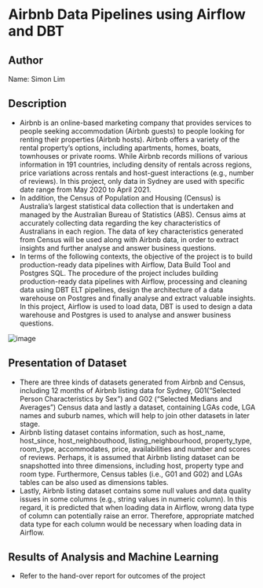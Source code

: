 # Airbnb Data Pipelines using Airflow and DBT 

## Author
Name: Simon Lim

## Description
- Airbnb is an online-based marketing company that provides services to people seeking accommodation (Airbnb guests) to people looking for renting their properties (Airbnb hosts). Airbnb offers a variety of the rental property’s options, including apartments, homes, boats, townhouses or private rooms. While Airbnb records millions of various information in 191 countries, including density of rentals across regions, price variations across rentals and host-guest interactions (e.g., number of reviews). In this project, only data in Sydney are used with specific date range from May 2020 to April 2021.
- In addition, the Census of Population and Housing (Census) is Australia’s largest statistical data collection that is undertaken and managed by the Australian Bureau of Statistics (ABS). Census aims at accurately collecting data regarding the key characteristics of Australians in each region. The data of key characteristics generated from Census will be used along with Airbnb data, in order to extract insights and further analyse and answer business questions.
- In terms of the following contexts, the objective of the project is to build production-ready data pipelines with Airflow, Data Build Tool and Postgres SQL. The procedure of the project includes building production-ready data pipelines with Airflow, processing and cleaning data using DBT ELT pipelines, design the architecture of a data warehouse on Postgres and finally analyse and extract valuable insights. In this project, Airflow is used to load data, DBT is used to design a data warehouse and Postgres is used to analyse and answer business questions.

![image](https://github.com/SimonLim03/Airbnb-Data-Pipelines-with-Airflow-/assets/150989115/ffe9a7b2-8c4e-4c29-a7eb-ef0a2168d213)




## Presentation of Dataset
- There are three kinds of datasets generated from Airbnb and Census, including 12 months of Airbnb listing data for Sydney, G01(“Selected Person Characteristics by Sex”) and G02 (“Selected Medians and Averages”) Census data and lastly a dataset, containing LGAs code, LGA names and suburb names, which will help to join other datasets in later stage.
- Airbnb listing dataset contains information, such as host_name, host_since, host_neighbouthood, listing_neighbourhood, property_type, room_type, accommodates, price, availabilities and number and scores of reviews. Perhaps, it is assumed that Airbnb listing dataset can be snapshotted into three dimensions, including host, property type and room type. Furthermore, Census tables (i.e., G01 and G02) and LGAs tables can be also used as dimensions tables.
- Lastly, Airbnb listing dataset contains some null values and data quality issues in some columns (e.g., string values in numeric column). In this regard, it is predicted that when loading data in Airflow, wrong data type of column can potentially raise an error. Therefore, appropriate matched data type for each column would be necessary when loading data in Airflow. 


## Results of Analysis and Machine Learning
- Refer to the hand-over report for outcomes of the project
